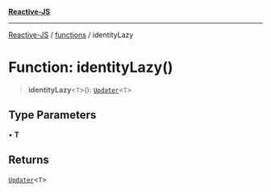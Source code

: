 [**Reactive-JS**](../../README.md)

***

[Reactive-JS](../../README.md) / [functions](../README.md) / identityLazy

# Function: identityLazy()

> **identityLazy**\<`T`\>(): [`Updater`](../type-aliases/Updater.md)\<`T`\>

## Type Parameters

• **T**

## Returns

[`Updater`](../type-aliases/Updater.md)\<`T`\>
